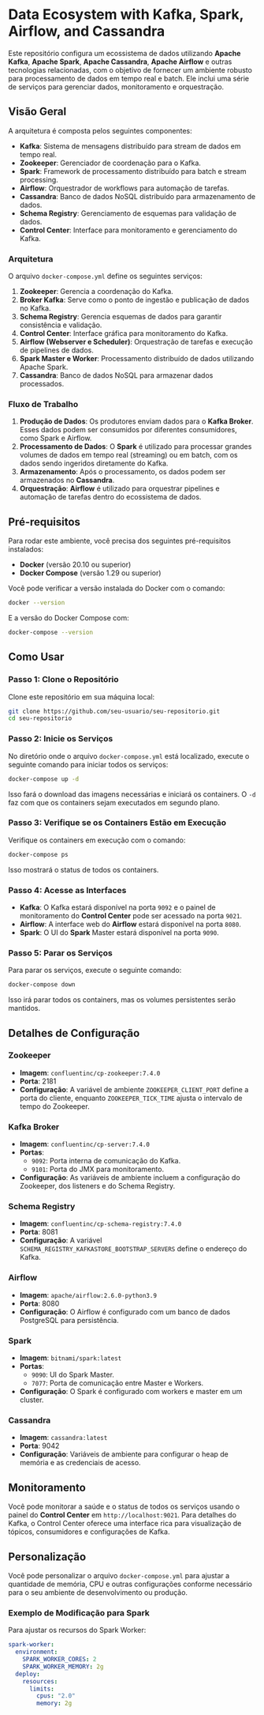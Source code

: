 
# Data Ecosystem with Kafka, Spark, Airflow, and Cassandra

Este repositório configura um ecossistema de dados utilizando **Apache Kafka**, **Apache Spark**, **Apache Cassandra**, **Apache Airflow** e outras tecnologias relacionadas, com o objetivo de fornecer um ambiente robusto para processamento de dados em tempo real e batch. Ele inclui uma série de serviços para gerenciar dados, monitoramento e orquestração.

## Visão Geral

A arquitetura é composta pelos seguintes componentes:

- **Kafka**: Sistema de mensagens distribuído para stream de dados em tempo real.
- **Zookeeper**: Gerenciador de coordenação para o Kafka.
- **Spark**: Framework de processamento distribuído para batch e stream processing.
- **Airflow**: Orquestrador de workflows para automação de tarefas.
- **Cassandra**: Banco de dados NoSQL distribuído para armazenamento de dados.
- **Schema Registry**: Gerenciamento de esquemas para validação de dados.
- **Control Center**: Interface para monitoramento e gerenciamento do Kafka.

### Arquitetura

O arquivo `docker-compose.yml` define os seguintes serviços:

1. **Zookeeper**: Gerencia a coordenação do Kafka.
2. **Broker Kafka**: Serve como o ponto de ingestão e publicação de dados no Kafka.
3. **Schema Registry**: Gerencia esquemas de dados para garantir consistência e validação.
4. **Control Center**: Interface gráfica para monitoramento do Kafka.
5. **Airflow (Webserver e Scheduler)**: Orquestração de tarefas e execução de pipelines de dados.
6. **Spark Master e Worker**: Processamento distribuído de dados utilizando Apache Spark.
7. **Cassandra**: Banco de dados NoSQL para armazenar dados processados.

### Fluxo de Trabalho

1. **Produção de Dados**: Os produtores enviam dados para o **Kafka Broker**. Esses dados podem ser consumidos por diferentes consumidores, como Spark e Airflow.
2. **Processamento de Dados**: O **Spark** é utilizado para processar grandes volumes de dados em tempo real (streaming) ou em batch, com os dados sendo ingeridos diretamente do Kafka.
3. **Armazenamento**: Após o processamento, os dados podem ser armazenados no **Cassandra**.
4. **Orquestração**: **Airflow** é utilizado para orquestrar pipelines e automação de tarefas dentro do ecossistema de dados.

## Pré-requisitos

Para rodar este ambiente, você precisa dos seguintes pré-requisitos instalados:

- **Docker** (versão 20.10 ou superior)
- **Docker Compose** (versão 1.29 ou superior)

Você pode verificar a versão instalada do Docker com o comando:

```bash
docker --version
```

E a versão do Docker Compose com:

```bash
docker-compose --version
```

## Como Usar

### Passo 1: Clone o Repositório

Clone este repositório em sua máquina local:

```bash
git clone https://github.com/seu-usuario/seu-repositorio.git
cd seu-repositorio
```

### Passo 2: Inicie os Serviços

No diretório onde o arquivo `docker-compose.yml` está localizado, execute o seguinte comando para iniciar todos os serviços:

```bash
docker-compose up -d
```

Isso fará o download das imagens necessárias e iniciará os containers. O `-d` faz com que os containers sejam executados em segundo plano.

### Passo 3: Verifique se os Containers Estão em Execução

Verifique os containers em execução com o comando:

```bash
docker-compose ps
```

Isso mostrará o status de todos os containers.

### Passo 4: Acesse as Interfaces

- **Kafka**: O Kafka estará disponível na porta `9092` e o painel de monitoramento do **Control Center** pode ser acessado na porta `9021`.
- **Airflow**: A interface web do **Airflow** estará disponível na porta `8080`.
- **Spark**: O UI do **Spark** Master estará disponível na porta `9090`.

### Passo 5: Parar os Serviços

Para parar os serviços, execute o seguinte comando:

```bash
docker-compose down
```

Isso irá parar todos os containers, mas os volumes persistentes serão mantidos.

## Detalhes de Configuração

### Zookeeper

- **Imagem**: `confluentinc/cp-zookeeper:7.4.0`
- **Porta**: 2181
- **Configuração**: A variável de ambiente `ZOOKEEPER_CLIENT_PORT` define a porta do cliente, enquanto `ZOOKEEPER_TICK_TIME` ajusta o intervalo de tempo do Zookeeper.

### Kafka Broker

- **Imagem**: `confluentinc/cp-server:7.4.0`
- **Portas**:
  - `9092`: Porta interna de comunicação do Kafka.
  - `9101`: Porta do JMX para monitoramento.
- **Configuração**: As variáveis de ambiente incluem a configuração do Zookeeper, dos listeners e do Schema Registry.

### Schema Registry

- **Imagem**: `confluentinc/cp-schema-registry:7.4.0`
- **Porta**: 8081
- **Configuração**: A variável `SCHEMA_REGISTRY_KAFKASTORE_BOOTSTRAP_SERVERS` define o endereço do Kafka.

### Airflow

- **Imagem**: `apache/airflow:2.6.0-python3.9`
- **Porta**: 8080
- **Configuração**: O Airflow é configurado com um banco de dados PostgreSQL para persistência.

### Spark

- **Imagem**: `bitnami/spark:latest`
- **Portas**:
  - `9090`: UI do Spark Master.
  - `7077`: Porta de comunicação entre Master e Workers.
- **Configuração**: O Spark é configurado com workers e master em um cluster.

### Cassandra

- **Imagem**: `cassandra:latest`
- **Porta**: 9042
- **Configuração**: Variáveis de ambiente para configurar o heap de memória e as credenciais de acesso.

## Monitoramento

Você pode monitorar a saúde e o status de todos os serviços usando o painel do **Control Center** em `http://localhost:9021`. Para detalhes do Kafka, o Control Center oferece uma interface rica para visualização de tópicos, consumidores e configurações de Kafka.

## Personalização

Você pode personalizar o arquivo `docker-compose.yml` para ajustar a quantidade de memória, CPU e outras configurações conforme necessário para o seu ambiente de desenvolvimento ou produção.

### Exemplo de Modificação para Spark

Para ajustar os recursos do Spark Worker:

```yaml
spark-worker:
  environment:
    SPARK_WORKER_CORES: 2
    SPARK_WORKER_MEMORY: 2g
  deploy:
    resources:
      limits:
        cpus: "2.0"
        memory: 2g
```
